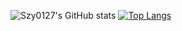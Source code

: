 ![Szy0127's GitHub stats](https://github-readme-stats.vercel.app/api?username=Szy0127&show_icons=true&count_private=true&theme=prussian)
[![Top Langs](https://github-readme-stats.vercel.app/api/top-langs/?username=Szy0127&hide=html&theme=prussian)](https://github.com/anuraghazra/github-readme-stats)
 
